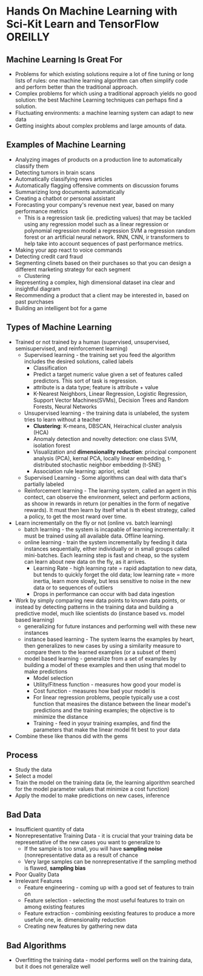 # Hands On Machine Learning with Sci-Kit Learn and TensorFlow OREILLY

## Machine Learning Is Great For
  - Problems for which existing solutions require a lot of fine tuning or long lists of rules: one machine learning algorithm can often simplify code and perform better than the traditional approach.
  - Complex problems for which using a traditional approach yields no good solution: the best Machine Learning techniques can perhaps find a solution.
  - Fluctuating environments: a machine learning system can adapt to new data
  - Getting insights about complex problems and large amounts of data.

## Examples of Machine Learning
  - Analyzing images of products on a production line to automatically classify them
  - Detecting tumors in brain scans
  - Automatically classifying news articles
  - Automatically flagging offensive comments on discussion forums
  - Summarizing long documents automatically
  - Creating a chatbot or personal assistant
  - Forecasting your company's revenue next year, based on many performance metrics
      - This is a regression task (ie. predicting values) that may be tackled using any regression model such as a linear regression or polynomial regression model a regression SVM a regression random forest or an artificial neural network. RNN, CNN, ir transformers to help take into account sequences of past performance metrics.
  - Making your app react to voice commands
  - Detecting credit card fraud
  - Segmenting clinets based on their purchases so that you can design a different marketing strategy for each segment
      - Clustering
  - Representing a complex, high dimensional dataset ina clear and insightful diagram
  - Recommending a product that a client may be interested in, based on past purchases
  - Building an intelligent bot for a game


## Types of Machine Learning
  - Trained or not trained by a human (supervised, unsupervised, semisupervised, and reinforcement learning)
      - Supervised learning - the training set you feed the algorithm includes the desired solutions, called labels
          - Classification
          - Predict a target numeric value given a set of features called predictors. This sort of task is regression.
          - attribute is a data type; feature is attribute + value
          - K-Nearest Neighbors, Linear Regression, Logistic Regression, Support Vector Machines(SVMs), Decision Trees and Random Forests, Neural Networks
      - Unsupervised learning - the training data is unlabeled, the system tries to learn without a teacher
          - **Clustering**: K-means, DBSCAN, Heirachical cluster analysis (HCA)
          - Anomaly detection and novelty detection: one class SVM, isolation forest
          - Visualization and **dimensionality reduction**: principal component analysis (PCA), kernal PCA, locally linear embedding, t-distributed stochastic neighbor embedding (t-SNE)
          - Association rule learning: apriori, eclat
      - Supervised Learning - Some algorithms can deal with data that's partially labeled
      - Reinforcement learning - The learning system, called an agent in this contect, can observe the environment, select and perform actions, as shoow in rewards in return (or penalties in the form of negative rewards). It must then learn by itself what is th ebest strategy, called a policy, to get the most rward over time.
  - Learn incrementally on the fly or not (online vs. batch learning)
      - batch learning - the system is incapable of learning incrementally: it must be trained using all available data. Offline learning.
      - online learning - train the system incrementally by feeding it data instances sequentially, either individually or in small groups called mini-batches. Each learning step is fast and cheap, so the system can learn about new data on the fly, as it arrives.
          - Learning Rate - high learning rate = rapid adaptation to new data, but tends to quickly forget the old data; low learning rate = more inertia, learn more slowly, but less sensitive to noise in the new data or to sequences of outliers
          - Drops in performance can occur with bad data ingestion
  - Work by simply comparing new data points to known data points, or instead by detecting patterns in the training data and building a predictive model, much like scientists do (instance based vs. model based learning)
      - generalizing for future instances and performing well with these new instances
      - instance based learning - The system learns the examples by heart, then generalizes to new cases by using a similarity measure to compare them to the learned examples (or a subset of them)
      - model based learning - generalize from a set of examples by building a model of these examples and then using that model to make predictions
          - Model selection
          - Utility/Fitness function - measures how good your model is
          - Cost function - measures how bad your model is 
          - For linear regression problems, people typically use a cost function that measires the distance between the linear model's predictions and the training examples; the objective is to minimize the distance
          - Training - feed in yoyur training examples, and find the parameters that make the linear model fit best to your data
  - Combine these like thanos did with the gems

## Process
  - Study the data
  - Select a model
  - Train the model on the training data (ie, the learning algorithm searched for the model parameter values that minimize a cost function)
  - Apply the model to make predictions on new cases, inference

## Bad Data
  - Insufficient quantity of data
  - Nonrepresentative Training Data - it is crucial that your training data be representative of the new cases you want to generalize to
      - If the sample is too small, you will have **sampling noise** (nonrepresentative data as a result of chance
      - Very large samples can be nonrepresentative if the sampling method is flawed, **sampling bias**
  - Poor Quality Data
  - Irrelevant Features
      - Feature engineering - coming up with a good set of features to train on
      - Feature selection - selecting the most useful features to train on among existing features
      - Feature extraction - combining eexisting features to produce a more usefule one, ie. dimensionality reduction
      - Creating new features by gathering new data
 
 ## Bad Algorithms
  - Overfitting the training data - model performs well on the training data, but it does not generalize well
